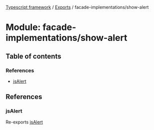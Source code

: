 [Typescript framework](../index.md) / [Exports](../modules.md) / facade-implementations/show-alert

# Module: facade-implementations/show-alert

## Table of contents

### References

- [jsAlert](facade_implementations_show_alert.md#jsalert)

## References

### jsAlert

Re-exports [jsAlert](facade_implementations_show_alert_js_alert.md#jsalert)
